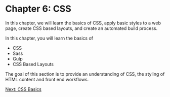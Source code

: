 # Chapter 6: CSS

In this chapter, we will learn the basics of CSS, apply basic styles to a web page, create CSS based layouts, and create an automated build process.

In this chapter, you will learn the basics of
* CSS
* Sass
* Gulp
* CSS Based Layouts

The goal of this section is to provide an understanding of CSS, the styling of HTML content and front end workflows.

[Next: CSS Basics](01-CSSBasics.md)

